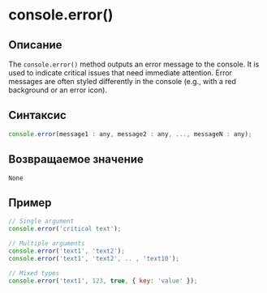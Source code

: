 # console.error()

## Описание
The `console.error()` method outputs an error message to the console. It is used to indicate critical issues that need immediate attention. Error messages are often styled differently in the console (e.g., with a red background or an error icon).

## Синтаксис
```javascript
console.error(message1 : any, message2 : any, ..., messageN : any);
``` 
## Возвращаемое значение
`None`

## Пример
``` javascript linenums="1"
// Single argument
console.error('critical text');

// Multiple arguments
console.error('text1', 'text2');
console.error('text1', 'text2', .. , 'text10');

// Mixed types
console.error('text1', 123, true, { key: 'value' });
``` 